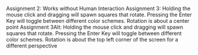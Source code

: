 Assignment 2: Works without Human Interaction
Assignment 3: Holding the mouse click and dragging will spawn squares that rotate. Pressing the Enter Key will toggle between different color schemes. Rotation is about a center point
Assignment 3Alt: Holding the mouse click and dragging will spawn squares that rotate. Pressing the Enter Key will toggle between different color schemes. Rotation is about the top left corner of the screen for a different perspective
